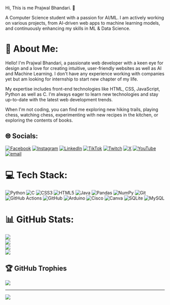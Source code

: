 Hi, This is me Prajwal Bhandari. 👋

A Computer Science student with a passion for AI/ML.
I am actively working on various projects, from AI-driven web apps to machine learning models, and continuously enhancing my skills in ML & Data Science.
# 💫 About Me:
Hello! I'm Prajwal Bhandari, a passionate web developer with a keen eye for design and a love for creating intuitive, user-friendly websites as well as AI and Machine Learning.  I don't have any experience working with companies yet but am looking for internship to start new chapter of my life.</p>
 <p>My expertise includes front-end technologies like HTML, CSS, JavaScript, Python as well as C. I'm always eager to learn new technologies and stay up-to-date with the latest web development trends.</p>
<p>When I'm not coding, you can find me exploring new hiking trails, playing chess, watching chess, experimenting with new recipes in the kitchen, or exploring the contents of books.


## 🌐 Socials:
[![Facebook](https://img.shields.io/badge/Facebook-%231877F2.svg?logo=Facebook&logoColor=white)](https://facebook.com/keenalise) [![Instagram](https://img.shields.io/badge/Instagram-%23E4405F.svg?logo=Instagram&logoColor=white)](https://instagram.com/keenalise199) [![LinkedIn](https://img.shields.io/badge/LinkedIn-%230077B5.svg?logo=linkedin&logoColor=white)](https://linkedin.com/in/prajwal-bhandari-389031324) [![TikTok](https://img.shields.io/badge/TikTok-%23000000.svg?logo=TikTok&logoColor=white)](https://tiktok.com/@keen.alise) [![Twitch](https://img.shields.io/badge/Twitch-%239146FF.svg?logo=Twitch&logoColor=white)](https://twitch.tv/keenalise) [![X](https://img.shields.io/badge/X-black.svg?logo=X&logoColor=white)](https://x.com/keen_alise) [![YouTube](https://img.shields.io/badge/YouTube-%23FF0000.svg?logo=YouTube&logoColor=white)](https://www.youtube.com/@keenalise123) [![email](https://img.shields.io/badge/Email-D14836?logo=gmail&logoColor=white)](mailto:keenalise199@gmail.com) 

# 💻 Tech Stack:
![Python](https://img.shields.io/badge/python-3670A0?style=for-the-badge&logo=python&logoColor=ffdd54)
![C](https://img.shields.io/badge/c-%2300599C.svg?style=for-the-badge&logo=c&logoColor=white) ![CSS3](https://img.shields.io/badge/css3-%231572B6.svg?style=for-the-badge&logo=css3&logoColor=white) ![HTML5](https://img.shields.io/badge/html5-%23E34F26.svg?style=for-the-badge&logo=html5&logoColor=white) ![Java](https://img.shields.io/badge/java-%23ED8B00.svg?style=for-the-badge&logo=openjdk&logoColor=white) ![Pandas](https://img.shields.io/badge/pandas-%23150458.svg?style=for-the-badge&logo=pandas&logoColor=white) ![NumPy](https://img.shields.io/badge/numpy-%23013243.svg?style=for-the-badge&logo=numpy&logoColor=white) ![Git](https://img.shields.io/badge/git-%23F05033.svg?style=for-the-badge&logo=git&logoColor=white) ![GitHub Actions](https://img.shields.io/badge/github%20actions-%232671E5.svg?style=for-the-badge&logo=githubactions&logoColor=white) ![GitHub](https://img.shields.io/badge/github-%23121011.svg?style=for-the-badge&logo=github&logoColor=white) ![Arduino](https://img.shields.io/badge/-Arduino-00979D?style=for-the-badge&logo=Arduino&logoColor=white) ![Cisco](https://img.shields.io/badge/cisco-%23049fd9.svg?style=for-the-badge&logo=cisco&logoColor=black) ![Canva](https://img.shields.io/badge/Canva-%2300C4CC.svg?style=for-the-badge&logo=Canva&logoColor=white) ![SQLite](https://img.shields.io/badge/sqlite-%2307405e.svg?style=for-the-badge&logo=sqlite&logoColor=white) ![MySQL](https://img.shields.io/badge/mysql-4479A1.svg?style=for-the-badge&logo=mysql&logoColor=white) 
# 📊 GitHub Stats:
![](https://github-readme-stats.vercel.app/api?username=keenalise&theme=dark&hide_border=false&include_all_commits=false&count_private=false)<br/>
![](https://github-readme-stats.vercel.app/api?username=keenalise&theme=dark&hide_border=false&include_all_commits=false&count_private=false)<br/>
![](https://github-readme-streak-stats.herokuapp.com/?user=keenalise&theme=dark&hide_border=false)<br/>
![](https://github-readme-stats.vercel.app/api/top-langs/?username=keenalise&theme=dark&hide_border=false&include_all_commits=false&count_private=false&layout=compact)

## 🏆 GitHub Trophies
![](https://github-profile-trophy.vercel.app/?username=keenalise&theme=radical&no-frame=false&no-bg=true&margin-w=4)

---
[![](https://visitcount.itsvg.in/api?id=keenalise&icon=0&color=0)](https://visitcount.itsvg.in)

<!--  -->
